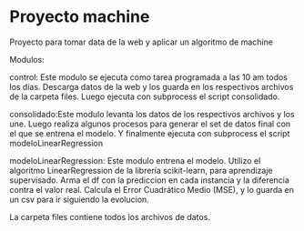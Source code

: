 # Proyecto machine
Proyecto para tomar data de la web y aplicar un algoritmo de machine

Modulos:

control: Este modulo se ejecuta como tarea programada a las 10 am todos los días.
Descarga datos de la web y los guarda en los respectivos archivos de la carpeta files.
Luego ejecuta con subprocess el script consolidado.

consolidado:Este modulo levanta los datos de los respectivos archivos y los une.
Luego realiza algunos procesos para generar el set de datos final con el que se entrena el modelo.
Y finalmente ejecuta con subprocess el script modeloLinearRegression

modeloLinearRegression: Este modulo entrena el modelo. 
Utilizo el algoritmo LinearRegression de la librería scikit-learn, para aprendizaje supervisado.
Arma el df con la prediccion en cada instancia y la diferencia contra el valor real.
Calcula el Error Cuadrático Medio (MSE), y lo guarda en un csv para ir siguiendo la evolucion.

La carpeta files contiene todos los archivos de datos.

